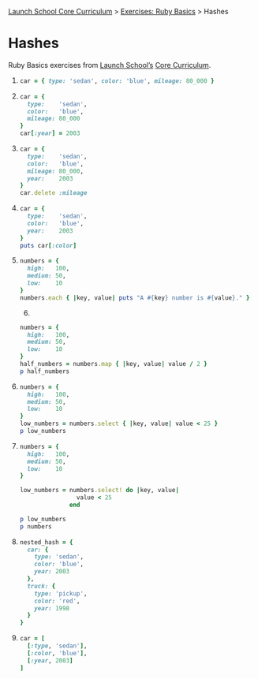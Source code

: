 [Launch School Core Curriculum](/README.md) >
[Exercises: Ruby Basics](/exercises/ruby_basics/ruby_basics_contents.md) >
Hashes

# Hashes

Ruby Basics exercises from [Launch School’s](https://launchschool.com) [Core Curriculum](https://launchschool.com/courses).

1.  
    ```ruby
    car = { type: 'sedan', color: 'blue', mileage: 80_000 }
    ```
2.  
    ```ruby
    car = {
      type:    'sedan',
      color:   'blue',
      mileage: 80_000
    }
    car[:year] = 2003
    ```
3.  
    ```ruby
    car = {
      type:    'sedan',
      color:   'blue',
      mileage: 80_000,
      year:    2003
    }
    car.delete :mileage
    ```
4.  
    ```ruby
    car = {
      type:    'sedan',
      color:   'blue',
      year:    2003
    }
    puts car[:color]
    ```
5.  
    ```ruby
    numbers = {
      high:   100,
      medium: 50,
      low:    10
    }
    numbers.each { |key, value| puts "A #{key} number is #{value}." }
    ```
    6.  
    ```ruby
    numbers = {
      high:   100,
      medium: 50,
      low:    10
    }
    half_numbers = numbers.map { |key, value| value / 2 }
    p half_numbers
    ```
7.  
    ```ruby
    numbers = {
      high:   100,
      medium: 50,
      low:    10
    }
    low_numbers = numbers.select { |key, value| value < 25 }
    p low_numbers
    ```
8.  
    ```ruby
    numbers = {
      high:   100,
      medium: 50,
      low:    10
    }

    low_numbers = numbers.select! do |key, value|
                    value < 25
                  end

    p low_numbers
    p numbers
    ```
9.  
    ```ruby
    nested_hash = {
      car: {
        type: 'sedan',
        color: 'blue',
        year: 2003
      },
      truck: {
        type: 'pickup',
        color: 'red',
        year: 1998
      }
    }
    ```
10. 
    ```ruby
    car = [
      [:type, 'sedan'],
      [:color, 'blue'],
      [:year, 2003]
    ]
    ```
